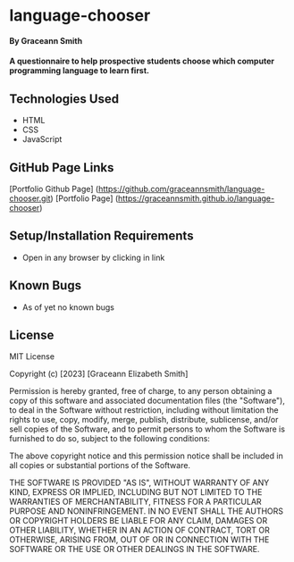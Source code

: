 # language-chooser


#### By **Graceann Smith**

#### A questionnaire to help prospective students choose which computer programming language to learn first.

## Technologies Used

* HTML
* CSS
* JavaScript


## GitHub Page Links

[Portfolio Github Page] 
(https://github.com/graceannsmith/language-chooser.git)
[Portfolio Page] 
(https://graceannsmith.github.io/language-chooser)

## Setup/Installation Requirements

* Open in any browser by clicking in link




## Known Bugs

* As of yet no known bugs
  

## License

MIT License

Copyright (c) [2023] [Graceann Elizabeth Smith]

Permission is hereby granted, free of charge, to any person obtaining a copy
of this software and associated documentation files (the "Software"), to deal
in the Software without restriction, including without limitation the rights
to use, copy, modify, merge, publish, distribute, sublicense, and/or sell
copies of the Software, and to permit persons to whom the Software is
furnished to do so, subject to the following conditions:

The above copyright notice and this permission notice shall be included in all
copies or substantial portions of the Software.

THE SOFTWARE IS PROVIDED "AS IS", WITHOUT WARRANTY OF ANY KIND, EXPRESS OR
IMPLIED, INCLUDING BUT NOT LIMITED TO THE WARRANTIES OF MERCHANTABILITY,
FITNESS FOR A PARTICULAR PURPOSE AND NONINFRINGEMENT. IN NO EVENT SHALL THE
AUTHORS OR COPYRIGHT HOLDERS BE LIABLE FOR ANY CLAIM, DAMAGES OR OTHER
LIABILITY, WHETHER IN AN ACTION OF CONTRACT, TORT OR OTHERWISE, ARISING FROM,
OUT OF OR IN CONNECTION WITH THE SOFTWARE OR THE USE OR OTHER DEALINGS IN THE
SOFTWARE.
